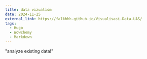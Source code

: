 ```yaml
---
title: data vizualism
date: 2024-11-25
external_link: https://falkhhh.github.io/Visualisasi-Data-UAS/
tags:
  - Hugo
  - Wowchemy
  - Markdown
---
```


"analyze existing data!"

<!--more-->
